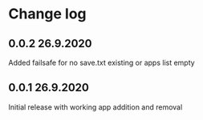 # Change log

## 0.0.2 26.9.2020
Added failsafe for no save.txt existing or apps list empty

## 0.0.1 26.9.2020
Initial release with working app addition and removal